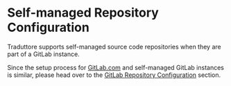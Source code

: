 # Self-managed Repository Configuration

Traduttore supports self-managed source code repositories when they are part of a GitLab instance.

Since the setup process for [GitLab.com](https://gitlab.com) and self-managed GitLab instances is similar, please head over to the [GitLab Repository Configuration](gitlab.md) section.
